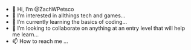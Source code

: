 - 👋 Hi, I’m @ZachWPetsco
- 👀 I’m interested in allthings tech and games...
- 🌱 I’m currently learning the basics of coding...
- 💞️ I’m looking to collaborate on anything at an entry level that will help me learn...
- 📫 How to reach me ...

<!---
ZachWPetsco/ZachWPetsco is a ✨ special ✨ repository because its `README.md` (this file) appears on your GitHub profile.
You can click the Preview link to take a look at your changes.
--->
